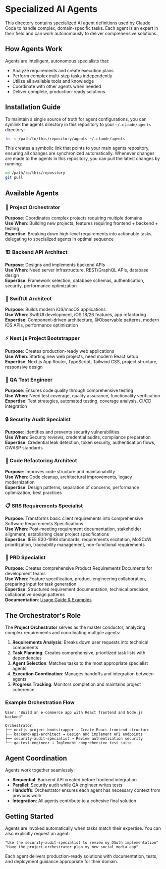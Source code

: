 # Specialized AI Agents

This directory contains specialized AI agent definitions used by Claude Code to handle complex, domain-specific tasks. Each agent is an expert in their field and can work autonomously to deliver comprehensive solutions.

## How Agents Work

Agents are intelligent, autonomous specialists that:
- Analyze requirements and create execution plans
- Perform complex multi-step tasks independently
- Utilize all available tools and knowledge
- Coordinate with other agents when needed
- Deliver complete, production-ready solutions


## Installation Guide

To maintain a single source of truth for agent configurations, you can symlink the agents directory in this repository to your `~/.claude/agents` directory:

```bash
ln -s /path/to/this/repository/agents ~/.claude/agents
```

This creates a symbolic link that points to your main agents repository, ensuring all changes are synchronized automatically. Whenever changes are made to the agents in this repository, you can pull the latest changes by running:

```bash
cd /path/to/this/repository
git pull
```

## Available Agents

### 🎯 Project Orchestrator
**Purpose**: Coordinates complex projects requiring multiple domains  
**Use When**: Building new projects, features requiring frontend + backend + testing  
**Expertise**: Breaking down high-level requirements into actionable tasks, delegating to specialized agents in optimal sequence  

### 🏗️ Backend API Architect  
**Purpose**: Designs and implements backend APIs  
**Use When**: Need server infrastructure, REST/GraphQL APIs, database design  
**Expertise**: Framework selection, database schemas, authentication, security, performance optimization  

### 📱 SwiftUI Architect
**Purpose**: Builds modern iOS/macOS applications  
**Use When**: SwiftUI development, iOS 18/26 features, app refactoring  
**Expertise**: Component-driven architecture, @Observable patterns, modern iOS APIs, performance optimization  

### ⚡ Next.js Project Bootstrapper
**Purpose**: Creates production-ready web applications  
**Use When**: Starting new web projects, need modern React setup  
**Expertise**: Next.js App Router, TypeScript, Tailwind CSS, project structure, responsive design  

### 🧪 QA Test Engineer
**Purpose**: Ensures code quality through comprehensive testing  
**Use When**: Need test coverage, quality assurance, functionality verification  
**Expertise**: Test strategies, automated testing, coverage analysis, CI/CD integration  

### 🔒 Security Audit Specialist
**Purpose**: Identifies and prevents security vulnerabilities  
**Use When**: Security reviews, credential audits, compliance preparation  
**Expertise**: Credential leak detection, token security, authentication flows, OWASP standards  

### 🔧 Code Refactoring Architect
**Purpose**: Improves code structure and maintainability  
**Use When**: Code cleanup, architectural improvements, legacy modernization  
**Expertise**: Design patterns, separation of concerns, performance optimization, best practices  

### 📋 SRS Requirements Specialist
**Purpose**: Transforms basic client requirements into comprehensive Software Requirements Specifications  
**Use When**: Post-meeting requirement documentation, stakeholder alignment, establishing clear project specifications  
**Expertise**: IEEE 830-1998 standards, requirements elicitation, MoSCoW prioritization, traceability management, non-functional requirements  

### 📝 PRD Specialist
**Purpose**: Creates comprehensive Product Requirements Documents for development teams  
**Use When**: Feature specification, product-engineering collaboration, preparing input for task generation  
**Expertise**: Structured requirement documentation, technical precision, collaborative design patterns  
**Documentation**: [Usage Guide & Examples](docs/prd-specialist-usage.md)

## The Orchestrator's Role

The **Project Orchestrator** serves as the master conductor, analyzing complex requirements and coordinating multiple agents:

1. **Requirements Analysis**: Breaks down user requests into technical components
2. **Task Planning**: Creates comprehensive, prioritized task lists with dependencies  
3. **Agent Selection**: Matches tasks to the most appropriate specialist agents
4. **Execution Coordination**: Manages handoffs and integration between agents
5. **Progress Tracking**: Monitors completion and maintains project coherence

### Example Orchestration Flow
```
User: "Build an e-commerce app with React frontend and Node.js backend"

Orchestrator:
├── nextjs-project-bootstrapper → Create React frontend structure
├── backend-api-architect → Design and implement API endpoints  
├── security-audit-specialist → Review authentication security
└── qa-test-engineer → Implement comprehensive test suite
```

## Agent Coordination

Agents work together seamlessly:
- **Sequential**: Backend API created before frontend integration
- **Parallel**: Security audit while QA engineer writes tests
- **Handoffs**: Orchestrator ensures each agent has necessary context from previous work
- **Integration**: All agents contribute to a cohesive final solution

## Getting Started

Agents are invoked automatically when tasks match their expertise. You can also explicitly request an agent:

```
"Use the security-audit-specialist to review my OAuth implementation"
"Have the project-orchestrator plan my new social media app"
```

Each agent delivers production-ready solutions with documentation, tests, and deployment guidance appropriate for their domain.